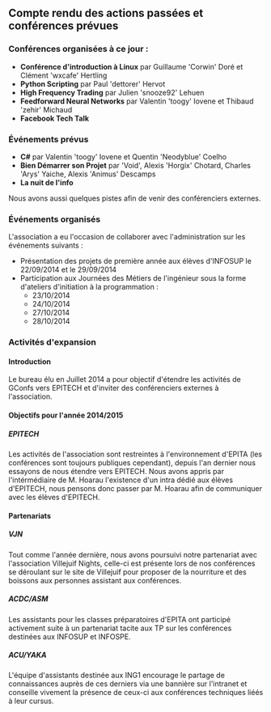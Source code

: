 ## Compte rendu des actions passées et conférences prévues


### Conférences organisées à ce jour :

* **Conférence d'introduction à Linux** par Guillaume 'Corwin' Doré et Clément
'wxcafe' Hertling
* **Python Scripting** par Paul 'dettorer' Hervot
* **High Frequency Trading** par Julien 'snooze92' Lehuen
* **Feedforward Neural Networks** par Valentin 'toogy' Iovene et Thibaud 'zehir'
Michaud
* **Facebook Tech Talk**

### Événements prévus

* **C#** par Valentin 'toogy' Iovene et Quentin 'Neodyblue' Coelho
* **Bien Démarrer son Projet** par 'Void', Alexis 'Horgix' Chotard, Charles
'Arys' Yaiche, Alexis 'Animus' Descamps
* **La nuit de l'info**

Nous avons aussi quelques pistes afin de venir des conférenciers externes.

### Événements organisés

L'association a eu l'occasion de collaborer avec l'administration sur les
événements suivants :

* Présentation des projets de première année aux élèves d'INFOSUP le 22/09/2014
et le 29/09/2014
* Participation aux Journées des Métiers de l'ingénieur sous la forme d'ateliers
d'initiation à la programmation :
    * 23/10/2014
    * 24/10/2014
    * 27/10/2014
    * 28/10/2014

### Activités d'expansion

#### Introduction
Le bureau élu en Juillet 2014 a pour objectif d'étendre les activités de GConfs
vers EPITECH et d'inviter des conférenciers externes à l'association.

#### Objectifs pour l'année 2014/2015

##### EPITECH

Les activités de l'association sont restreintes à l'environnement d'EPITA (les
conférences sont toujours publiques cependant), depuis l'an dernier nous
essayons de nous étendre vers EPITECH.
Nous avons appris par l'intérmédiaire de M. Hoarau l'existence d'un intra dédié
aux élèves d'EPITECH, nous pensons donc passer par M. Hoarau afin de communiquer
avec les élèves d'EPITECH.

#### Partenariats

##### VJN

Tout comme l'année dernière, nous avons poursuivi notre partenariat avec
l'association Villejuif Nights, celle-ci est présente lors de nos
conférences se déroulant sur le site de Villejuif pour proposer de la
nourriture et des boissons aux personnes assistant aux conférences.

##### ACDC/ASM

Les assistants pour les classes préparatoires d'EPITA ont participé
activement suite à un partenariat tacite aux TP sur les conférences
destinées aux INFOSUP et INFOSPE.

##### ACU/YAKA

L'équipe d'assistants destinée aux ING1 encourage le partage de
connaissances auprès de ces derniers via une bannière sur l'intranet et
conseille
vivement la présence de ceux-ci aux conférences techniques liéés à
leur cursus.
